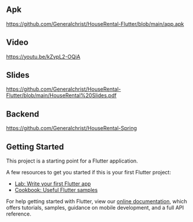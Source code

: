 ## Apk
https://github.com/Generalchrist/HouseRental-Flutter/blob/main/app.apk

##  Video
https://youtu.be/kZvpL2-OQiA

## Slides
https://github.com/Generalchrist/HouseRental-Flutter/blob/main/HouseRental%20Slides.pdf

## Backend
https://github.com/Generalchrist/HouseRental-Spring

## Getting Started

This project is a starting point for a Flutter application.

A few resources to get you started if this is your first Flutter project:

- [Lab: Write your first Flutter app](https://flutter.dev/docs/get-started/codelab)
- [Cookbook: Useful Flutter samples](https://flutter.dev/docs/cookbook)

For help getting started with Flutter, view our
[online documentation](https://flutter.dev/docs), which offers tutorials,
samples, guidance on mobile development, and a full API reference.

